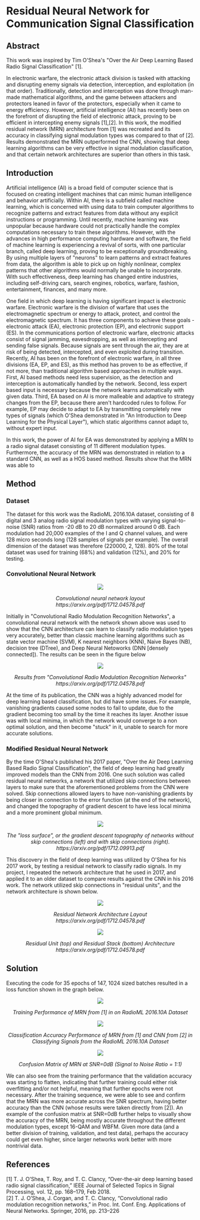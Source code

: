 # Residual Neural Network for Communication Signal Classification

## Abstract
This work was inspired by Tim O'Shea's "Over the Air Deep Learning Based Radio Signal Classification" [1].

In electronic warfare, the electronic attack division is tasked with attacking and disrupting enemy signals via detection, interception, and exploitation (in that order). Traditionally, detection and interception was done through man-made mathematical algorithms, and the game between attackers and protectors leaned in favor of the protectors, especially when it came to energy efficiency. However, artificial intelligence (AI) has recently been on the forefront of disrupting the field of electronic attack, proving to be efficient in intercepting enemy signals [1],[2]. In this work, the modified residual network (MRN) architecture from [1] was recreated and its accuracy in classifying signal modulation types was compared to that of [2]. Results demonstrated the MRN outperformed the CNN, showing that deep learning algorithms can be very effective in signal modulation classification, and that certain network architectures are superior than others in this task.

## Introduction

Artificial intelligence (AI) is a broad field of computer science that is focused on creating intelligent machines that can mimic human intelligence and behavior artificially. Within AI, there is a subfield called machine learning, which is concerned with using data to train computer algorithms to recognize patterns and extract features from data without any explicit instructions or programming. Until recently, machine learning was unpopular because hardware could not practically handle the complex computations necessary to train these algorithms. However, with the advances in high performance computing hardware and software, the field of machine learning is experiencing a revival of sorts, with one particular branch, called deep learning, proving to be exceptionally groundbreaking. By using multiple layers of "neurons" to learn patterns and extract features from data, the algorithm is able to pick up on highly nonlinear, complex patterns that other algorithms would normally be unable to incorporate. With such effectiveness, deep learning has changed entire industries, including self-driving cars, search engines, robotics, warfare, fashion, entertainment, finances, and many more.  

One field in which deep learning is having significant impact is electronic warfare. Electronic warfare is the division of warfare that uses the electromagnetic spectrum or energy to attack, protect, and control the electromagnetic spectrum. It has three components to achieve these goals - electronic attack (EA), electronic protection (EP), and electronic support (ES). In the communications portion of electronic warfare, electronic attacks consist of signal jamming, eavesdropping, as well as intercepting and sending false signals. Because signals are sent through the air, they are at risk of being detected, intercepted, and even exploited during transition. Recently, AI has been on the forefront of electronic warfare, in all three divisions (EA, EP, and ES), as this method has proven to be as effective, if not more, than traditional algorithm based approaches in multiple ways. First, AI based methods need less supervision, as the detection and interception is automatically handled by the network. Second, less expert based input is necessary because the network learns automatically with given data. Third, EA based on AI is more malleable and adaptive to strategy changes from the EP, because there aren't hardcoded rules to follow. For example, EP may decide to adapt to EA by transmitting completely new types of signals (which O'Shea demonstrated in "An Introduction to Deep Learning for the Physical Layer"), which static algorithms cannot adapt to, without expert input.

In this work, the power of AI for EA was demonstrated by applying a MRN to a radio signal dataset consisting of 11 different modulation types. Furthermore, the accuracy of the MRN was demonstrated in relation to a standard CNN, as well as a HOS based method. Results show that the MRN was able to 

## Method

### Dataset

The dataset for this work was the RadioML 2016.10A dataset, consisting of 8 digital and 3 analog radio signal modulation types with varying signal-to-noise (SNR) ratios from -20 dB to 20 dB normalized around 0 dB. Each modulation had 20,000 examples of the I and Q channel values, and were 128 micro seconds long (128 samples of signals per example). The overall dimension of the dataset was therefore (220000, 2, 128). 80% of the total dataset was used for training (68%) and validation (12%), and 20% for testing. 

### Convolutional Neural Network

<p align="center">
  <img src="https://user-images.githubusercontent.com/89391443/155808802-0a1d8d20-384d-45ba-a98a-5059dd5f54a5.png"/>
</p>  
<p align="center"> 
   <em>Convolutional neural network layout <br> https://arxiv.org/pdf/1712.04578.pdf </em></p>  

Initially in "Convolutional Radio Modulation Recognition Networks", a convolutional neural network with the network shown above was used to show that the CNN architecture can learn to classify radio modulation types very accurately, better than classic machine learning algorithms such as state vector machine (SVM), K nearest neighbors (KNN), Naive Bayes (NB), decision tree (DTree), and Deep Neural Netoworks (DNN [densely connected]). The results can be seen in the figure below

<p align="center">
  <img src="https://user-images.githubusercontent.com/89391443/155811229-708f9a8b-23b8-412c-8bbf-bf8518689ad7.png"/>
</p>  
<p align="center"> 
   <em>Results from "Convolutional Radio Modulation Recognition Networks" <br> https://arxiv.org/pdf/1712.04578.pdf </em></p>  
   
At the time of its publication, the CNN was a highly advanced model for deep learning based classification, but did have some issues. For example, vanishing gradients caused some nodes to fail to update, due to the gradient becoming too small by the time it reaches its layer. Another issue was with local minima, in which the network would converge to a non optimal solution, and then become "stuck" in it, unable to search for more accurate solutions.

### Modified Residual Neural Network

By the time O'Shea's published his 2017 paper, "Over the Air Deep Learning Based Radio Signal Classification", the field of deep learning had greatly improved models than the CNN from 2016. One such solution was called residual neural networks, a network that utilized skip connections between layers to make sure that the aforementioned problems from the CNN were solved. Skip connections allowed layers to have non-vanishing gradients by being closer in connection to the error function (at the end of the network), and changed the topography of gradient descent to have less local minima and a more prominent global minimum. 

<p align="center">
  <img src="https://user-images.githubusercontent.com/89391443/155812250-1beaed78-bf02-4cc8-a6d6-baf9ad0db399.png"/>
</p>  
<p align="center"> 
   <em> The "loss surface", or the gradient descent topography of networks without skip connections (left) and with skip connections (right). <br> https://arxiv.org/pdf/1712.09913.pdf </em></p>  

This discovery in the field of deep learning was utilized by O'Shea for his 2017 work, by testing a residual network to classify radio signals. In my project, I repeated the network architecture that he used in 2017, and applied it to an older dataset to compare results against the CNN in his 2016 work. The network utilized skip connections in "residual units", and the network architecture is shown below.

<p align="center">
  <img src="https://user-images.githubusercontent.com/89391443/155807682-b723dff4-7acc-4f2e-9c4b-1a4ce135c753.png"/>
</p>  
<p align="center"> 
   <em>Residual Network Architecture Layout <br> https://arxiv.org/pdf/1712.04578.pdf </em></p>  
<p align="center">
  <img src="https://user-images.githubusercontent.com/89391443/155812761-590b7065-798c-49f5-8cf3-cef01de1c70d.png"/>
</p>  
<p align="center"> 
   <em>Residual Unit (top) and Residual Stack (bottom) Architecture <br> https://arxiv.org/pdf/1712.04578.pdf </em></p>  

## Solution
Executing the code for 35 epochs of 147, 1024 sized batches resulted in a loss function shown in the graph below.
<p align="center">
  <img src="https://user-images.githubusercontent.com/89391443/156303540-3fe13c14-96ec-4ac6-b87e-c8e1a276d91c.png"/>
</p>  
<p align="center"> 
  <em>Training Performance of MRN from [1] in on RadioML 2016.10A Dataset</em></p>  

<p align="center">
  <img src="https://user-images.githubusercontent.com/89391443/156302608-ccf00473-5bb1-46af-93e3-e127f553138d.png"/>
</p>  
<p align="center"> 
  <em>Classification Accuracy Performance of MRN from [1] and CNN from [2] in Classifying Signals from the RadioML 2016.10A Dataset</em></p>  

<p align="center">
  <img src="https://user-images.githubusercontent.com/89391443/156303014-db784b24-577e-466f-a97b-99188ef066b9.png"/>
</p>  
<p align="center">
   <em>Confusion Matrix of MRN at SNR=0dB (Signal to Noise Ratio = 1:1)</em></p>  

We can also see from the training performance that the validation accuracy was starting to flatten, indicating that further training could either risk overfitting and/or not helpful, meaning that further epochs were not necessary. After the training sequence, we were able to see and confirm that the MRN was more accurate across the SNR spectrum, having better accuracy than the CNN (whose results were taken directly from [2]). An example of the confusion matrix at SNR=0dB further helps to visually show the accuracy of the MRN, being mostly accurate throughout the different modulation types, except 16-QAM and WBFM. Given more data (and a better division of training, validation, and test data), perhaps the accuracy could get even higher, since larger networks work better with more nontrivial data. 


## References
[1] T. J. O’Shea, T. Roy, and T. C. Clancy, “Over-the-air deep learning based radio signal classification,” IEEE Journal of Selected Topics in Signal Processing, vol. 12, pp. 168–179, Feb 2018.  
[2] T. J. O’Shea, J. Corgan, and T. C. Clancy, “Convolutional radio modulation recognition networks,” in Proc. Int. Conf. Eng. Applications of Neural Networks. Springer, 2016, pp. 213–226
